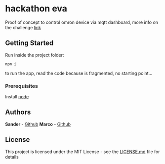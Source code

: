 # hackathon eva

Proof of concept to control omron device via mqtt dashboard, more info on the challenge [link](https://www.dii.unipd.it/demo-live-iot-challenge-2019)

## Getting Started

Run inside the project folder:
```
npm i
```

to run the app, read the code because is fragmented, no starting point...

### Prerequisites

Install [node](https://nodejs.org/it/download/) 

## Authors

**Sander** - [Github](https://github.com/Sander972)
**Marco** - [Github](https://github.com/marcostevanon)

## License

This project is licensed under the MIT License - see the [LICENSE.md](LICENSE.md) file for details

